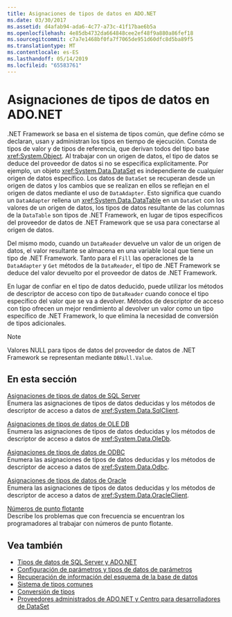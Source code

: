 ```yaml
---
title: Asignaciones de tipos de datos en ADO.NET
ms.date: 03/30/2017
ms.assetid: d4afab94-ada6-4c77-a73c-41f17bae6b5a
ms.openlocfilehash: 4e85db4732da664848cee2ef48f9a880a86fef18
ms.sourcegitcommit: c7a7e1468bf0fa7f7065de951d60dfc8d5ba89f5
ms.translationtype: MT
ms.contentlocale: es-ES
ms.lasthandoff: 05/14/2019
ms.locfileid: "65583761"
---
```

# <a name="data-type-mappings-in-adonet"></a>Asignaciones de tipos de datos en ADO.NET
.NET Framework se basa en el sistema de tipos común, que define cómo se declaran, usan y administran los tipos en tiempo de ejecución. Consta de tipos de valor y de tipos de referencia, que derivan todos del tipo base <xref:System.Object>. Al trabajar con un origen de datos, el tipo de datos se deduce del proveedor de datos si no se especifica explícitamente. Por ejemplo, un objeto <xref:System.Data.DataSet> es independiente de cualquier origen de datos específico. Los datos de `DataSet` se recuperan desde un origen de datos y los cambios que se realizan en ellos se reflejan en el origen de datos mediante el uso de `DataAdapter`. Esto significa que cuando un `DataAdapter` rellena un <xref:System.Data.DataTable> en un `DataSet` con los valores de un origen de datos, los tipos de datos resultante de las columnas de la `DataTable` son tipos de .NET Framework, en lugar de tipos específicos del proveedor de datos de .NET Framework que se usa para conectarse al origen de datos.  
  
 Del mismo modo, cuando un `DataReader` devuelve un valor de un origen de datos, el valor resultante se almacena en una variable local que tiene un tipo de .NET Framework. Tanto para el `Fill` las operaciones de la `DataAdapter` y `Get` métodos de la `DataReader`, el tipo de .NET Framework se deduce del valor devuelto por el proveedor de datos de .NET Framework.  
  
 En lugar de confiar en el tipo de datos deducido, puede utilizar los métodos de descriptor de acceso con tipo de `DataReader` cuando conoce el tipo específico del valor que se va a devolver. Métodos de descriptor de acceso con tipo ofrecen un mejor rendimiento al devolver un valor como un tipo específico de .NET Framework, lo que elimina la necesidad de conversión de tipos adicionales.  
  
> [!NOTE]
>  Valores NULL para tipos de datos del proveedor de datos de .NET Framework se representan mediante `DBNull.Value`.  
  
## <a name="in-this-section"></a>En esta sección  
 [Asignaciones de tipos de datos de SQL Server](../../../../docs/framework/data/adonet/sql-server-data-type-mappings.md)  
 Enumera las asignaciones de tipos de datos deducidas y los métodos de descriptor de acceso a datos de <xref:System.Data.SqlClient>.  
  
 [Asignaciones de tipos de datos de OLE DB](../../../../docs/framework/data/adonet/ole-db-data-type-mappings.md)  
 Enumera las asignaciones de tipos de datos deducidas y los métodos de descriptor de acceso a datos de <xref:System.Data.OleDb>.  
  
 [Asignaciones de tipos de datos de ODBC](../../../../docs/framework/data/adonet/odbc-data-type-mappings.md)  
 Enumera las asignaciones de tipos de datos deducidas y los métodos de descriptor de acceso a datos de <xref:System.Data.Odbc>.  
  
 [Asignaciones de tipos de datos de Oracle](../../../../docs/framework/data/adonet/oracle-data-type-mappings.md)  
 Enumera las asignaciones de tipos de datos deducidas y los métodos de descriptor de acceso a datos de <xref:System.Data.OracleClient>.  
  
 [Números de punto flotante](../../../../docs/framework/data/adonet/floating-point-numbers.md)  
 Describe los problemas que con frecuencia se encuentran los programadores al trabajar con números de punto flotante.  
  
## <a name="see-also"></a>Vea también

- [Tipos de datos de SQL Server y ADO.NET](../../../../docs/framework/data/adonet/sql/sql-server-data-types.md)
- [Configuración de parámetros y tipos de datos de parámetros](../../../../docs/framework/data/adonet/configuring-parameters-and-parameter-data-types.md)
- [Recuperación de información del esquema de la base de datos](../../../../docs/framework/data/adonet/retrieving-database-schema-information.md)
- [Sistema de tipos comunes](../../../../docs/standard/base-types/common-type-system.md)
- [Conversión de tipos](https://docs.microsoft.com/previous-versions/visualstudio/visual-studio-2008/t8s7t9bf(v=vs.90))
- [Proveedores administrados de ADO.NET y Centro para desarrolladores de DataSet](https://go.microsoft.com/fwlink/?LinkId=217917)
